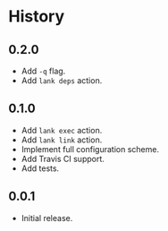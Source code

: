 History
=======

<!--
## Unreleased

* XXX
-->

## 0.2.0

* Add `-q` flag.
* Add `lank deps` action.

## 0.1.0

* Add `lank exec` action.
* Add `lank link` action.
* Implement full configuration scheme.
* Add Travis CI support.
* Add tests.

## 0.0.1

* Initial release.

[@ryan-roemer]: https://github.com/ryan-roemer
